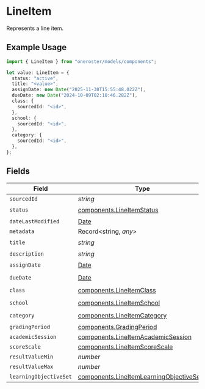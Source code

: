 # LineItem

Represents a line item.

## Example Usage

```typescript
import { LineItem } from "oneroster/models/components";

let value: LineItem = {
  status: "active",
  title: "<value>",
  assignDate: new Date("2025-11-30T15:55:48.022Z"),
  dueDate: new Date("2024-10-09T02:10:46.282Z"),
  class: {
    sourcedId: "<id>",
  },
  school: {
    sourcedId: "<id>",
  },
  category: {
    sourcedId: "<id>",
  },
};
```

## Fields

| Field                                                                                                | Type                                                                                                 | Required                                                                                             | Description                                                                                          |
| ---------------------------------------------------------------------------------------------------- | ---------------------------------------------------------------------------------------------------- | ---------------------------------------------------------------------------------------------------- | ---------------------------------------------------------------------------------------------------- |
| `sourcedId`                                                                                          | *string*                                                                                             | :heavy_minus_sign:                                                                                   | N/A                                                                                                  |
| `status`                                                                                             | [components.LineItemStatus](../../models/components/lineitemstatus.md)                               | :heavy_check_mark:                                                                                   | N/A                                                                                                  |
| `dateLastModified`                                                                                   | [Date](https://developer.mozilla.org/en-US/docs/Web/JavaScript/Reference/Global_Objects/Date)        | :heavy_minus_sign:                                                                                   | N/A                                                                                                  |
| `metadata`                                                                                           | Record<string, *any*>                                                                                | :heavy_minus_sign:                                                                                   | N/A                                                                                                  |
| `title`                                                                                              | *string*                                                                                             | :heavy_check_mark:                                                                                   | N/A                                                                                                  |
| `description`                                                                                        | *string*                                                                                             | :heavy_minus_sign:                                                                                   | N/A                                                                                                  |
| `assignDate`                                                                                         | [Date](https://developer.mozilla.org/en-US/docs/Web/JavaScript/Reference/Global_Objects/Date)        | :heavy_check_mark:                                                                                   | N/A                                                                                                  |
| `dueDate`                                                                                            | [Date](https://developer.mozilla.org/en-US/docs/Web/JavaScript/Reference/Global_Objects/Date)        | :heavy_check_mark:                                                                                   | N/A                                                                                                  |
| `class`                                                                                              | [components.LineItemClass](../../models/components/lineitemclass.md)                                 | :heavy_check_mark:                                                                                   | N/A                                                                                                  |
| `school`                                                                                             | [components.LineItemSchool](../../models/components/lineitemschool.md)                               | :heavy_check_mark:                                                                                   | N/A                                                                                                  |
| `category`                                                                                           | [components.LineItemCategory](../../models/components/lineitemcategory.md)                           | :heavy_check_mark:                                                                                   | N/A                                                                                                  |
| `gradingPeriod`                                                                                      | [components.GradingPeriod](../../models/components/gradingperiod.md)                                 | :heavy_minus_sign:                                                                                   | N/A                                                                                                  |
| `academicSession`                                                                                    | [components.LineItemAcademicSession](../../models/components/lineitemacademicsession.md)             | :heavy_minus_sign:                                                                                   | N/A                                                                                                  |
| `scoreScale`                                                                                         | [components.LineItemScoreScale](../../models/components/lineitemscorescale.md)                       | :heavy_minus_sign:                                                                                   | N/A                                                                                                  |
| `resultValueMin`                                                                                     | *number*                                                                                             | :heavy_minus_sign:                                                                                   | N/A                                                                                                  |
| `resultValueMax`                                                                                     | *number*                                                                                             | :heavy_minus_sign:                                                                                   | N/A                                                                                                  |
| `learningObjectiveSet`                                                                               | [components.LineItemLearningObjectiveSet](../../models/components/lineitemlearningobjectiveset.md)[] | :heavy_minus_sign:                                                                                   | N/A                                                                                                  |